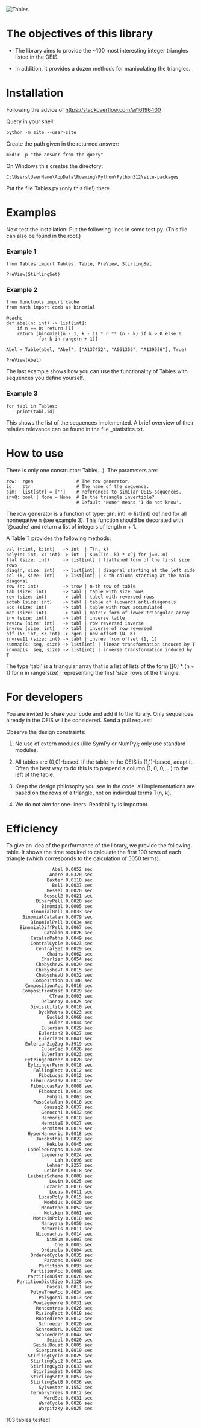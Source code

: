 ![Tables](imag/IntegerTrianglesPy.png)

# The objectives of this library

* The library aims to provide the ~100 most interesting integer triangles listed in the OEIS. 

* In addition, it provides a dozen methods for manipulating the triangles.


# Installation

Following the advice of https://stackoverflow.com/a/16196400

Query in your shell: 

    python -m site --user-site

Create the path given in the returned answer: 

    mkdir -p "the answer from the query"

On Windows this creates the directory:

    C:\Users\UserName\AppData\Roaming\Python\Python312\site-packages

Put the file Tables.py (only this file!) there.

# Examples

Next test the installation: Put the following lines in some test.py. (This file can also be found in the root.)

 ### Example 1
    from Tables import Tables, Table, PreView, StirlingSet

    PreView(StirlingSet)

 ### Example 2
    from functools import cache
    from math import comb as binomial

    @cache
    def abel(n: int) -> list[int]:
        if n == 0: return [1]
        return [binomial(n - 1, k - 1) * n ** (n - k) if k > 0 else 0 
                for k in range(n + 1)]

    Abel = Table(abel, "Abel", ["A137452", "A061356", "A139526"], True)

    PreView(Abel)

The last example shows how you can use the functionality of Tables with sequences you define yourself.

### Example 3
    for tabl in Tables: 
        print(tabl.id)

This shows the list of the sequences implemented. A brief overview of their relative relevance can be found in the file _statistics.txt.


# How to use

There is only one constructor: Table(...). The parameters are:

    row:  rgen                # The row generator.
    id:   str                 # The name of the sequence.
    sim:  list[str] = ['']    # References to similar OEIS-sequences.
    invQ: bool | None = None  # Is the triangle invertible? 
                              # Default 'None' means 'I do not know'.

The row generator is a function of type: g(n: int) -> list[int] defined for all nonnegative n (see example 3). 
This function should be decorated with '@cache' and return a list of integers of length n + 1.

A Table T provides the following methods:

    val (n:int, k:int)   -> int  | T(n, k)
    poly(n: int, x: int) -> int  | sum(T(n, k) * x^j for j=0..n)
    flat (size: int)     -> list[int] | flattened form of the first size rows
    diag(n, size: int)   -> list[int] | diagonal starting at the left side
    col (k, size: int)   -> list[int] | k-th column starting at the main diagonal
    row (n: int)         -> trow | n-th row of table
    tab (size: int)      -> tabl | table with size rows
    rev (size: int)      -> tabl | tabel with reversed rows
    adtab (size: int)    -> tabl | table of (upward) anti-diagonals
    acc (size: int)      -> tabl | table with rows accumulated
    mat (size: int)      -> tabl | matrix form of lower triangular array
    inv (size: int)      -> tabl | inverse table
    revinv (size: int)   -> tabl | row reversed inverse
    invrev (size: int)   -> tabl | inverse of row reversed
    off (N: int, K: int) -> rgen | new offset (N, K)
    invrev11 (size: int) -> tabl | invrev from offset (1, 1)
    summap(s: seq, size) -> list[int] | linear transformation induced by T
    invmap(s: seq, size) -> list[int] | inverse transformation induced by T

The type 'tabl' is a triangular array that is a list of lists of the form
[[0] * (n + 1) for n in range(size)] representing the first 'size' rows of 
the triangle.


# For developers

You are invited to share your code and add it to the library. Only sequences already in the OEIS will be considered. Send a pull request!

Observe the design constraints:

  1) No use of extern modules (like SymPy or NumPy); only use standard modules.

  2) All tables are (0,0)-based. If the table in the OEIS is (1,1)-based, adapt it. Often the best way to do this is to prepend a column (1, 0, 0, ...) to the left of the table.

  3) Keep the design philosophy you see in the code: all implementations are based on the rows of a triangle, not on individual terms T(n, k).

  4) We do not aim for one-liners. Readability is important.


# Efficiency

To give an idea of ​​the performance of the library, we provide the following table. It shows the time required to calculate the first 100 rows of each triangle (which corresponds to the calculation of 5050 terms).

                     Abel 0.0052 sec
                    Andre 0.0320 sec
                   Baxter 0.0110 sec
                     Bell 0.0037 sec
                   Bessel 0.0020 sec
                  Bessel2 0.0021 sec
               BinaryPell 0.0020 sec
                 Binomial 0.0005 sec
             BinomialBell 0.0033 sec
          BinomialCatalan 0.0079 sec
             BinomialPell 0.0034 sec
         BinomialDiffPell 0.0067 sec
                  Catalan 0.0026 sec
             CatalanPaths 0.0049 sec
             CentralCycle 0.0023 sec
               CentralSet 0.0029 sec
                   Chains 0.0062 sec
                 Charlier 0.0054 sec
               ChebyshevS 0.0029 sec
               ChebyshevT 0.0015 sec
               ChebyshevU 0.0032 sec
              Composition 0.0188 sec
           CompositionAcc 0.0016 sec
          CompositionDist 0.0029 sec
                    CTree 0.0003 sec
                 Delannoy 0.0025 sec
             Divisibility 0.0010 sec
                DyckPaths 0.0023 sec
                   Euclid 0.0068 sec
                    Euler 0.0044 sec
                 Eulerian 0.0029 sec
                Eulerian2 0.0027 sec
                EulerianB 0.0041 sec
           EulerianZigZag 0.3919 sec
                 EulerSec 0.0026 sec
                 EulerTan 0.0023 sec
           EytzingerOrder 0.0028 sec
            EytzingerPerm 0.0018 sec
              FallingFact 0.0012 sec
                FiboLucas 0.0012 sec
             FiboLucasInv 0.0012 sec
             FiboLucasRev 0.0008 sec
                Fibonacci 0.0014 sec
                   Fubini 0.0063 sec
              FussCatalan 0.0010 sec
                  Gaussq2 0.0037 sec
                 Genocchi 0.0032 sec
                 Harmonic 0.0018 sec
                 HermiteE 0.0027 sec
                 HermiteH 0.0019 sec
            HyperHarmonic 0.0018 sec
               Jacobsthal 0.0022 sec
                   Kekule 0.0045 sec
            LabeledGraphs 0.0245 sec
                 Laguerre 0.0024 sec
                      Lah 0.0096 sec
                   Lehmer 0.2257 sec
                  Leibniz 0.0018 sec
            LeibnizScheme 0.0008 sec
                    Levin 0.0025 sec
                  Lozanic 0.0016 sec
                    Lucas 0.0011 sec
                LucasPoly 0.0015 sec
                  Moebius 0.0020 sec
                 Monotone 0.0052 sec
                  Motzkin 0.0061 sec
              MotzkinPoly 0.0018 sec
                 Narayana 0.0050 sec
                 Naturals 0.0011 sec
               Nicomachus 0.0014 sec
                   NimSum 0.0007 sec
                      One 0.0003 sec
                 Ordinals 0.0004 sec
             OrderedCycle 0.0035 sec
                  Parades 0.0693 sec
                Partition 0.0093 sec
             PartitionAcc 0.0008 sec
            PartitionDist 0.0026 sec
        PartitionDistSize 0.3128 sec
                   Pascal 0.0011 sec
             PolyaTreeAcc 0.4634 sec
                Polygonal 0.0013 sec
              PowLaguerre 0.0031 sec
               Rencontres 0.0026 sec
               RisingFact 0.0018 sec
               RootedTree 0.0012 sec
                Schroeder 0.0020 sec
               SchroederL 0.0023 sec
               SchroederP 0.0042 sec
                   Seidel 0.0020 sec
              SeidelBoust 0.0005 sec
               Sierpinski 0.0019 sec
            StirlingCycle 0.0025 sec
             StirlingCyc2 0.0012 sec
             StirlingCycB 0.0033 sec
              StirlingSet 0.0036 sec
             StirlingSet2 0.0057 sec
             StirlingSetB 0.0036 sec
                Sylvester 0.1552 sec
             TernaryTrees 0.0012 sec
                  WardSet 0.0031 sec
                WardCycle 0.0026 sec
                Worpitzky 0.0025 sec

103 tables tested!
